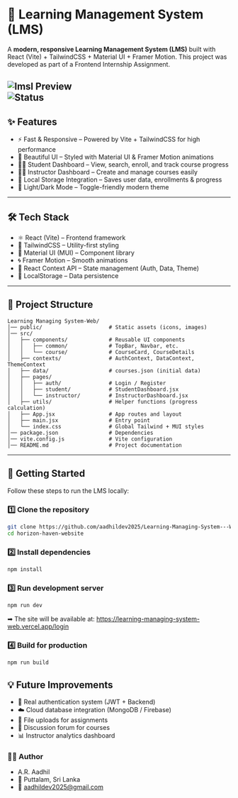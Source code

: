 # 📘 Learning Management System (LMS)

A **modern, responsive Learning Management System (LMS)** built with React (Vite) + TailwindCSS + Material UI + Framer Motion.
This project was developed as part of a Frontend Internship Assignment.

![lmsl Preview](https://img.shields.io/badge/LMS%20Website-React%20%7C%20Tailwind-blue?style=for-the-badge&logo=react)  
![Status](https://img.shields.io/badge/Status-Completed-success?style=for-the-badge)  
---

## ✨ Features

- ⚡ Fast & Responsive – Powered by Vite + TailwindCSS for high performance
- 🎨 Beautiful UI – Styled with Material UI & Framer Motion animations
- 👨‍🎓 Student Dashboard – View, search, enroll, and track course progress
- 👨‍🏫 Instructor Dashboard – Create and manage courses easily
- 💾 Local Storage Integration – Saves user data, enrollments & progress
- 🌙 Light/Dark Mode – Toggle-friendly modern theme

---

## 🛠️ Tech Stack

- ⚛️ React (Vite) – Frontend framework
- 🎨 TailwindCSS – Utility-first styling
- 🧩 Material UI (MUI) – Component library
- 🌀 Framer Motion – Smooth animations
- 🧠 React Context API – State management (Auth, Data, Theme)
- 💾 LocalStorage – Data persistence

---
## 📂 Project Structure
```
Learning Managing System-Web/
│── public/                     # Static assets (icons, images)
│── src/
│   ├── components/             # Reusable UI components
│   │   ├── common/             # TopBar, Navbar, etc.
│   │   └── course/             # CourseCard, CourseDetails
│   ├── contexts/               # AuthContext, DataContext, ThemeContext
│   ├── data/                   # courses.json (initial data)
│   ├── pages/
│   │   ├── auth/               # Login / Register
│   │   ├── student/            # StudentDashboard.jsx
│   │   └── instructor/         # InstructorDashboard.jsx
│   ├── utils/                  # Helper functions (progress calculation)
│   ├── App.jsx                 # App routes and layout
│   ├── main.jsx                # Entry point
│   └── index.css               # Global Tailwind + MUI styles
│── package.json                # Dependencies
│── vite.config.js              # Vite configuration
│── README.md                   # Project documentation

```

---

## 🚀 Getting Started

Follow these steps to run the LMS locally:

### 1️⃣ Clone the repository
```bash
git clone https://github.com/aadhildev2025/Learning-Managing-System---Web.git
cd horizon-haven-website
```
### 2️⃣ Install dependencies
```bash
npm install
```
### 3️⃣ Run development server
```bash
npm run dev
```
➡ The site will be available at: https://learning-managing-system-web.vercel.app/login
### 4️⃣ Build for production
```bash
npm run build
```

## 💡 Future Improvements

- 🔐 Real authentication system (JWT + Backend)
- ☁️ Cloud database integration (MongoDB / Firebase)
- 📝 File uploads for assignments
- 💬 Discussion forum for courses
- 📊 Instructor analytics dashboard

### 👨‍💻 Author

- A.R. Aadhil
- 📍 Puttalam, Sri Lanka
- 📧 aadhildev2025@gmail.com
